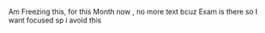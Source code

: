 Am Freezing this, for this Month now , no more text bcuz Exam is there so I want focused sp i avoid this 